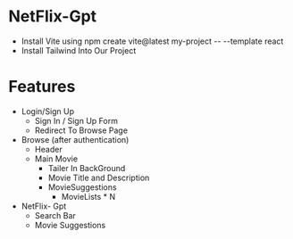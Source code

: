 # NetFlix-Gpt

- Install Vite using npm create vite@latest my-project -- --template react
- Install Tailwind Into Our Project

# Features

- Login/Sign Up
  - Sign In / Sign Up Form
  - Redirect To Browse Page
- Browse (after authentication)
  - Header
  - Main Movie
    - Tailer In BackGround
    - Movie Title and Description
    - MovieSuggestions
      - MovieLists \* N
- NetFlix-  Gpt
  - Search Bar
  - Movie Suggestions
